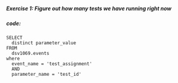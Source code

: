 ##### Exercise 1: Figure out how many tests we have running right now
##### code:
    SELECT 
      distinct parameter_value
    FROM 
      dsv1069.events 
    where 
      event_name = 'test_assignment'
      AND
      parameter_name = 'test_id'
       
      
